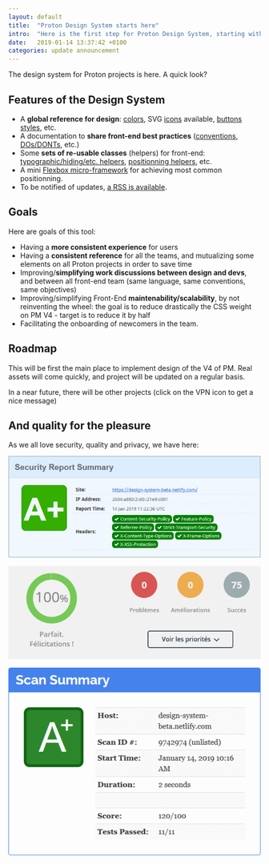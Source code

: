 ```yaml
---
layout: default
title:  "Proton Design System starts here"
intro:  "Here is the first step for Proton Design System, starting with ProtonMail V4.0."
date:   2019-01-14 13:37:42 +0100
categories: update announcement
---
```


<p>The design system for Proton projects is here. A quick look?</p>

<h2>Features of the Design System</h2>

<ul>
  <li>A <strong>global reference for design</strong>: <a href="/colors">colors</a>, SVG <a href="/icons">icons</a> available, <a href="/buttons">buttons styles</a>, etc.</li>
  <li>A documentation to <strong>share front-end best practices</strong> (<a href="/namespacing-classes">conventions</a>, <a href="/dos-dont">DOs/DONTs</a>, etc.)</li>
  <li>Some <strong>sets of re-usable classes</strong> (helpers) for front-end: <a href="/helpers">typographic/hiding/etc. helpers</a>, <a href="/positionning-helpers">positionning helpers</a>, etc.</li>
  <li>A mini <a href="/flexbox-helpers">Flexbox micro-framework</a> for achieving most common positionning.</li>
  <li>To be notified of updates, <a href="feed.xml">a RSS is available</a>.</li>
</ul>

<h2>Goals</h2>

<p>Here are goals of this tool:</p>

<ul>
    <li>Having a <strong>more consistent experience</strong> for users</li>
    <li>Having a <strong>consistent reference</strong> for all the teams, and mutualizing some elements on all Proton projects in order to save time</li>
    <li>Improving/<strong>simplifying work discussions between design and devs</strong>, and between all front-end team (same language, same conventions, same objectives)</li>
    <li>Improving/simplifying Front-End <strong>maintenability/scalability</strong>, by not reinventing the wheel: the goal is to reduce drastically the CSS weight on PM V4 - target is to reduce it by half</li>
    <li>Facilitating the onboarding of newcomers in the team.</li>
</ul>

<h2>Roadmap</h2>

<p>This will be first the main place to implement design of the V4 of PM. Real assets will come quickly, and project will be updated on a regular basis.</p> 
<p>In a near future, there will be other projects (click on the VPN icon to get a nice message)</p>


<h2>And quality for the pleasure</h2>

<p>As we all love security, quality and privacy, we have here:</p>

<div class="aligncenter">
  <p><img src="/assets/img/design-system-website/security_headers.png" alt="A+ to Security Headers" /></p>
  <p><img src="/assets/img/design-system-website/dareboost.png" alt="100% at Dareboost" /></p>
  <p><img src="/assets/img/design-system-website/observatory.png" alt="A+ to Mozilla Observatory" /></p>
</div>

